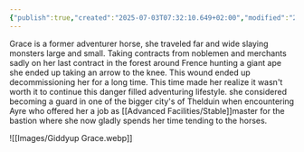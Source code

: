 ```yaml
---
{"publish":true,"created":"2025-07-03T07:32:10.649+02:00","modified":"2025-07-18T17:55:04.570+02:00","cssclasses":""}
---
```


Grace is a former adventurer horse, she traveled far and wide slaying monsters large and small. Taking contracts from noblemen and merchants sadly on her last contract in the forest around Frence hunting a giant ape she ended up taking an arrow to the knee. This wound ended up decommissioning her for a long time. This time made her realize it wasn't worth it to continue this danger filled adventuring lifestyle. she considered becoming a guard in one of the bigger city's of Thelduin when encountering Ayre who offered her a job as [[Advanced Facilities/Stable]]master for the bastion where she now gladly spends her time tending to the horses. 

![[Images/Giddyup Grace.webp]]